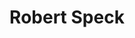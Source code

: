 ---
title: "Robert Speck"
tags: ["Chair","GAMM member","de-RSE member"]
externalUrl: "https://www.fz-juelich.de/profile/speck_r"
showTaxonomies: true
showDate: false
weight: 0
---